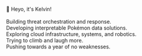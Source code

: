 <p>
    👋 Heyo, it's Kelvin! </br></br>
    Building threat orchestration and response.</br>
    Developing interpretable Pokémon data solutions.</br>
    Exploring cloud infrastructure, systems, and robotics.</br>
    Trying to climb and laugh more.</br>
    Pushing towards a year of no weaknesses.
</p>
